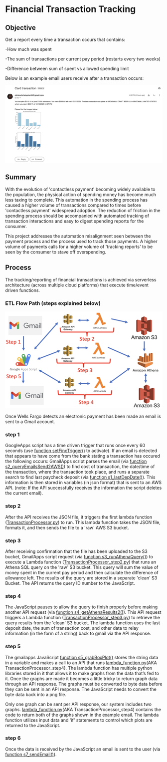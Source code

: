 # Financial Transaction Tracking

## Objective

Get a report every time a transaction occurs that contains:

-How much was spent 

-The sum of transactions per current pay period (restarts every two weeks) 

-Difference between sum of spent vs allowed spending limit

Below is an example email users receive after a transaction occurs: 

![alt text](https://github.com/cobrien2442/financial_transaction_tracking/blob/main/stor_/EndEmail.png?raw=true)

## Summary

With the evolution of 'contactless payment' becoming widely available to the population, the physical action of spending money has become much less taxing to complete. This automation in the spending process has caused a higher volume of transactions compared to times before 'contactless payment' widespread adoption. The reduction of friction in the spending process should be accompanied with automated tracking of transaction interactions and easy to digest spending reports for the consumer. 

This project addresses the automation misalignment seen between the payment process and the process used to track those payments. A higher volume of payments calls for a higher volume of 'tracking reports' to be seen by the consumer to stave off overspending.

## Process 

The tracking/reporting of financial transactions is achieved via serverless architecture (across multiple cloud platforms) that execute time/event driven functions. 

### ETL Flow Path (steps explained below)

![alt text](https://github.com/cobrien2442/financial_transaction_tracking/blob/main/stor_/ETL_flow.png?raw=true)

Once Wells Fargo detects an electronic payment has been made an email is sent to a Gmail account.

### step 1
GoogleApps script has a time driven trigger that runs once every 60 seconds (use [function setFincTrigger()](https://github.com/cobrien2442/financial_transaction_tracking/blob/main/GmailApps.js) to activate). If an email is detected that appears to have come from the bank stating a transaction has occured the following occurs: GmailApps script parses the email (via [function s2_queryEmailsSend2AWS()](https://github.com/cobrien2442/financial_transaction_tracking/blob/main/GmailApps.js?)) to find cost of transaction, the date/time of the transaction, where the transaction took place, and runs a separate search to find last paycheck deposit (via [function s1_lastDepDate()](https://github.com/cobrien2442/financial_transaction_tracking/blob/main/GmailApps.js)). This information is then stored in variables (in json format) that is sent to an AWS API. (note: If the API successfully receives the information the script deletes the current email).

### step 2
After the API receives the JSON file, it triggers the first lambda function ([TransactionProcessor.py](https://github.com/cobrien2442/financial_transaction_tracking/blob/main/TransactionProcessor.py)) to run. This lambda function takes the JSON file, formats it, and then sends the file to a 'raw' AWS S3 bucket.

### step 3
After receiving confirmation that the file has been uploaded to the S3 bucket, GmailApps script request (via [function s3_runAthenaQuery()](https://github.com/cobrien2442/financial_transaction_tracking/blob/main/GmailApps.js)) to execute a Lambda function ([TransactionProcessor_step2.py](https://github.com/cobrien2442/financial_transaction_tracking/blob/main/TransactionProcessor_step2.py)) that runs an Athena SQL query on the 'raw' S3 bucket. This query will sum the value of money spent in the current pay period and then calculate the difference of allowance left. The results of the query are stored in a separate 'clean' S3 Bucket. The API returns the query ID number to the JavaScript.

### step 4
The JavaScript pauses to allow the query to finish properly before making another API request (via [function s4_getAthenaResults2()](https://github.com/cobrien2442/financial_transaction_tracking/blob/main/GmailApps.js)). This API request triggers a Lambda function ([TransactionProcessor_step3.py](https://github.com/cobrien2442/financial_transaction_tracking/blob/main/TransactionProcessor_step3.py)) to retrieve the query results from the 'clean' S3 bucket. The lambda function uses the last deposit date, the sum of transaction cost, and other data to relay information (in the form of a string) back to gmail via the API response. 

### step 5
The gmailapps JavaScript [function s5_grabBoxPlot()](https://github.com/cobrien2442/financial_transaction_tracking/blob/main/GmailApps.js) stores the string data in a variable and makes a call to an API that runs [lambda_function.py](https://github.com/cobrien2442/financial_transaction_tracking/blob/main/TransactionProcessor_step4/lambda_function.py)(AKA TransactionProcessor_step4). The lambda function has multiple python libraries stored in it that allows it to make graphs from the data that’s fed to it. Once the graphs are made it becomes a little tricky to return graph data through an API response. The graphs must be converted to byte data before they can be sent in an API response. The JavaScript needs to convert the byte data back into a png file.

Only one graph can be sent per API response, our system includes two graphs. [lambda_function.py](https://github.com/cobrien2442/financial_transaction_tracking/blob/main/TransactionProcessor_step4/lambda_function.py)(AKA TransactionProcessor_step4) contains the code to return both of the graphs shown in the example email. The lambda function utilizes input data and 'if' statements to control which plots are returned to the JavaScript. 

### step 6
Once the data is received by the JavaScript an email is sent to the user (via [function s7_sendEmail()](https://github.com/cobrien2442/financial_transaction_tracking/blob/main/GmailApps.js)).